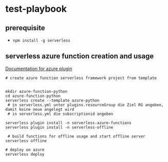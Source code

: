 # test-playbook


## prerequisite

- `npm install -g serverless`

## serverless azure function creation and usage

[Documentation for azure plugin](https://www.serverless.com/plugins/serverless-azure-functions)

```shell
# create azure function serverless framework project from template


mkdir azure-function-python
cd azure-function-python
serverless create --template azure-python
 # in serverless.yml unter plugins.resourceGroup die Ziel RG angeben, damit keine neue angelegt wird
 # in serverless.yml die subscriptionid angeben

serverless plugin install -n serverless-azure-functions
serverless plugin install -n serverless-offline
 
 # build functions for offline usage and start offline server
serverless offline

# deploy on azure
serverless deploy
```

